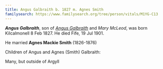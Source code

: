 ```yaml
---
title: Angus Galbraith b. 1827 m. Agnes Smith
familysearch: https://www.familysearch.org/tree/person/vitals/M1YG-C13
---
```

***Angus Galbraith***, son of *[Angus Galbraith](galbraith-angus-1784-mcleod.md)* and *Mary McLeod*, was born Kilcalmonell 8 Feb 1827.  He died Fife, 19 Jul 1901.

He married  **Agnes Mackie Smith** (1826-1876)

Children of Angus and Agnes (Smith) Galbraith:

Many, but outside of Argyll
